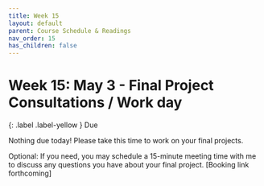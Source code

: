 ```yaml
---
title: Week 15
layout: default
parent: Course Schedule & Readings
nav_order: 15
has_children: false
---
```

# Week 15: May 3 - Final Project Consultations / Work day

{: .label .label-yellow }
Due

Nothing due today! Please take this time to work on your final projects.

Optional: If you need, you may schedule a 15-minute meeting time with me to discuss any questions you have about your final project. [Booking link forthcoming]